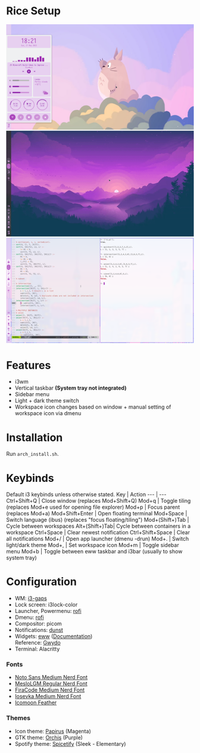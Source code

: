 # Rice Setup
<img src="https://github.com/rachung2510/dotfiles/blob/master/screenshots/sidebar-menu.png?raw=true" alt="Home Page" width="800" />
<img src="https://github.com/rachung2510/dotfiles/blob/master/screenshots/dark-theme.gif?raw=true" alt="Home Page" width="800" />
<img src="https://github.com/rachung2510/dotfiles/blob/master/screenshots/light-theme.png?raw=true" alt="Home Page" width="800" />

# Features
- i3wm
- Vertical taskbar **(System tray not integrated)**
- Sidebar menu
- Light + dark theme switch
- Workspace icon changes based on window + manual setting of workspace icon via dmenu

# Installation
Run ```arch_install.sh```.

# Keybinds
Default i3 keybinds unless otherwise stated.
Key | Action
--- | ---
Ctrl+Shift+Q | Close window (replaces Mod+Shift+Q)
Mod+q | Toggle tiling (replaces Mod+e used for opening file explorer)
Mod+p | Focus parent (replaces Mod+a)
Mod+Shift+Enter | Open floating terminal
Mod+Space | Switch language (ibus) (replaces "focus floating/tiling")
Mod+(Shift+)Tab | Cycle between workspaces
Alt+(Shift+)Tab| Cycle between containers in a workspace
Ctrl+Space | Clear newest notification
Ctrl+Shift+Space | Clear all notifications
Mod+/ | Open app launcher (dmenu -drun)
Mod+. | Switch light/dark theme
Mod+, | Set workspace icon
Mod+m | Toggle sidebar menu
Mod+b | Toggle between eww taskbar and i3bar (usually to show system tray)

# Configuration
- WM: [i3-gaps](https://www.github.com/Airblader/i3)
- Lock screen: i3lock-color
- Launcher, Powermenu: [rofi](https://github.com/adi1090x/rofi)
- Dmenu: [rofi](https://github.com/Murzchnvok/rofi-collection)
- Compositor: picom
- Notifications: [dunst](https://github.com/dunst-project/dunst)
- Widgets: [eww](https://github.com/elkowar/eww) ([Documentation](https://elkowar.github.io/eww/widgets.html))\
Reference: [Gwydo](https://github.com/Gwyd0/Linuxsetup)
- Terminal: Alacritty

### Fonts
- [Noto Sans Medium Nerd Font](https://github.com/ryanoasis/nerd-fonts/blob/master/patched-fonts/Noto/Sans/complete/Noto%20Sans%20Medium%20Nerd%20Font%20Complete.ttf)
- [MesloLGM Regular Nerd Font](https://github.com/ryanoasis/nerd-fonts/blob/master/patched-fonts/Meslo/M/Regular/complete/Meslo%20LG%20M%20Regular%20Nerd%20Font%20Complete.ttf)
- [FiraCode Medium Nerd Font](https://github.com/ryanoasis/nerd-fonts/blob/master/patched-fonts/FiraCode/Medium/complete/Fira%20Code%20Medium%20Nerd%20Font%20Complete.ttf)
- [Iosevka Medium Nerd Font](https://github.com/ryanoasis/nerd-fonts/blob/master/patched-fonts/Iosevka/Medium/complete/Iosevka%20Medium%20Nerd%20Font%20Complete.ttf)
- [Icomoon Feather](https://github.com/adi1090x/rofi/blob/master/fonts/Icomoon-Feather.ttf)

### Themes
- Icon theme: [Papirus](https://github.com/PapirusDevelopmentTeam/papirus-icon-theme) (Magenta)
- GTK theme: [Orchis](https://github.com/vinceliuice/Orchis-theme) (Purple)
- Spotify theme: [Spicetify](https://spicetify.app/docs/getting-started) (Sleek - Elementary)
